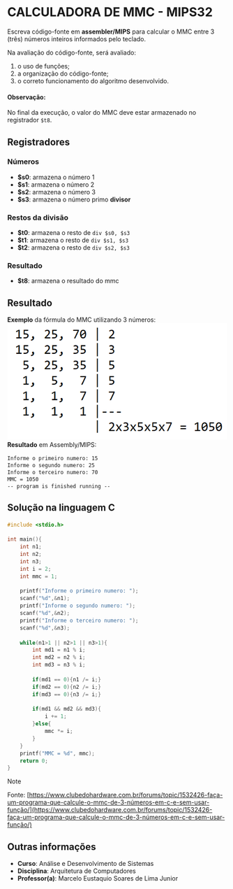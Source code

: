 # CALCULADORA DE MMC - MIPS32
Escreva código-fonte em **assembler/MIPS** para calcular o MMC entre 3 (três) números inteiros informados pelo teclado.

Na avaliação do código-fonte, será avaliado:
1. o uso de funções;
2. a organização do código-fonte;
3. o correto funcionamento do algoritmo desenvolvido.

#### Observação:
No final da execução, o valor do MMC deve estar armazenado no registrador `$t8`.

## Registradores
### Números
- **$s0**: armazena o número 1
- **$s1**: armazena o número 2
- **$s2**: armazena o número 3
- **$s3**: armazena o número primo **divisor**
### Restos da divisão
- **$t0**: armazena o resto de `div $s0, $s3`
- **$t1**: armazena o resto de `div $s1, $s3`
- **$t2**: armazena o resto de `div $s2, $s3`
### Resultado
- **$t8**: armazena o resultado do mmc

## Resultado
**Exemplo** da fórmula do MMC utilizando 3 números:
![Exemplo do MMC com 3 números](./img/exemplo-mmc.png)
**Resultado** em Assembly/MIPS:
```
Informe o primeiro numero: 15
Informe o segundo numero: 25
Informe o terceiro numero: 70
MMC = 1050
-- program is finished running --
```

## Solução na linguagem C
```c
#include <stdio.h>

int main(){
    int n1;
    int n2;
    int n3;
    int i = 2;
    int mmc = 1;
    
    printf("Informe o primeiro numero: ");
    scanf("%d",&n1);
    printf("Informe o segundo numero: ");
    scanf("%d",&n2);
    printf("Informe o terceiro numero: ");
    scanf("%d",&n3);

    while(n1>1 || n2>1 || n3>1){
        int md1 = n1 % i;
        int md2 = n2 % i;
        int md3 = n3 % i;
        
        if(md1 == 0){n1 /= i;}
        if(md2 == 0){n2 /= i;}
        if(md3 == 0){n3 /= i;}
 
        if(md1 && md2 && md3){
            i += 1;
        }else{
            mmc *= i;
        }
    }
    printf("MMC = %d", mmc);
    return 0;
} 
```
> [!NOTE]
> Fonte: [https://www.clubedohardware.com.br/forums/topic/1532426-faça-um-programa-que-calcule-o-mmc-de-3-números-em-c-e-sem-usar-função/](https://www.clubedohardware.com.br/forums/topic/1532426-faça-um-programa-que-calcule-o-mmc-de-3-números-em-c-e-sem-usar-função/)

## Outras informações
- **Curso**: Análise e Desenvolvimento de Sistemas
- **Disciplina**: Arquitetura de Computadores
- **Professor(a)**: Marcelo Eustaquio Soares de Lima Junior